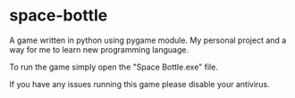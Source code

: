 # space-bottle
A game written in python using pygame module. My personal project and a way for me to learn new programming language. 

To run the game simply open the "Space Bottle.exe" file.

If you have any issues running this game please disable your antivirus.
